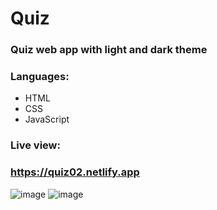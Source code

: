 # Quiz

### Quiz web app with light and dark theme
### Languages:
* HTML
* CSS
* JavaScript
### Live view:
### https://quiz02.netlify.app
![image](https://user-images.githubusercontent.com/81018331/227926994-82854344-b5dd-4eff-a709-3110104f62eb.png)
![image](https://user-images.githubusercontent.com/81018331/227928668-9d94e52d-b14c-4193-81ba-bd26c45d24aa.png)
